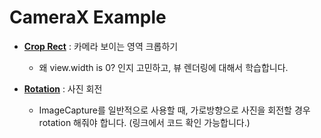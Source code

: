 # CameraX Example

- [**Crop Rect**](https://developer.android.com/media/camera/camerax/configuration#crop) : 카메라 보이는 영역 크롭하기<br>

  - 왜 view.width is 0? 인지 고민하고, 뷰 렌더링에 대해서 학습합니다.
 
- [**Rotation**](https://developer.android.com/media/camera/camerax/configuration#rotation) : 사진 회전<br>

  - ImageCapture를 일반적으로 사용할 때, 가로방향으로 사진을 회전할 경우 rotation 해줘야 합니다. (링크에서 코드 확인 가능합니다.)
